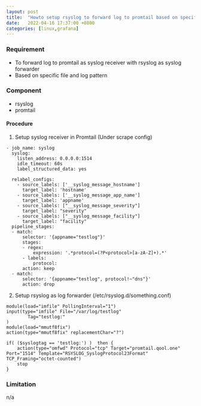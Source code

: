 ```yaml
---
layout: post
title:  "Howto setup rsyslog to forward log to promtail based on specific file"
date:   2022-04-16 17:37:00 +0800
categories: [linux,grafana]
---
```

### Requirement
- To forward log to promtail as syslog receiver with rsyslog as syslog forwarder
- Based on specific file and log pattern

### Component
- rsyslog
- promtail

#### Procedure
1) Setup syslog receiver in Promtail (Under scrape config)

  ```
  - job_name: syslog
    syslog:
      listen_address: 0.0.0.0:1514
      idle_timeout: 60s
      label_structured_data: yes

    relabel_configs:
      - source_labels: ['__syslog_message_hostname']
        target_label: 'hostname'
      - source_labels: ['__syslog_message_app_name']
        target_label: 'appname'
      - source_labels: ["__syslog_message_severity"]
        target_label: "severity"
      - source_labels: ["__syslog_message_facility"]
        target_label: "facility"
    pipeline_stages:
    - match:
        selector: '{appname="testlog"}'
        stages:
        - regex:
            expression: '.*protocol=(?P<protocol>[a-zA-Z]+).*'
        - labels:
            protocol:
        action: keep
    - match:
        selector: '{appname="testlog", protocol!~"dns"}'
        action: drop
  ```


2) Setup rsyslog as log forwarder (/etc/rsyslog.d/something.conf)

  ```
  module(load="imfile" PollingInterval="1")
  input(type="imfile" File="/var/log/testlog"
          Tag="testlog:"
  )
  module(load="mmutf8fix")
  action(type="mmutf8fix" replacementChar="?")

  if( ($syslogtag == 'testlog:') )  then {
      action(type="omfwd" Protocol="tcp" Target="promtail.qool.one" Port="1514" Template="RSYSLOG_SyslogProtocol23Format" TCP_Framing="octet-counted")
      stop
  }
  ```


### Limitation
n/a
